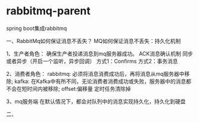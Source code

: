 # rabbitmq-parent
spring boot集成rabbitmq

一、RabbitMq如何保证消息不丢失？
MQ如何保证消息不丢失：持久化机制

1、生产者角色：
确保生产者投递消息到mq服务器成功。
  ACK消息确认机制
  同步或者异步（开启一个监听，异步回调） 
  方式1：Confirms
  方式2：事务消息
  
2、消费者角色：
rabbitmq:
  必须将消息消费成功后，再将消息从mq服务器中移除;
kafka:
  在Kafka中有所不同，无论消费者消费成功或失败，服务器中的消息都不会在短时间内被移除; offset:偏移量 定时任务清除掉
  
3、mq服务端
  在默认情况下，都会对队列中的消息实现持久化，持久化到硬盘
  
  
二、